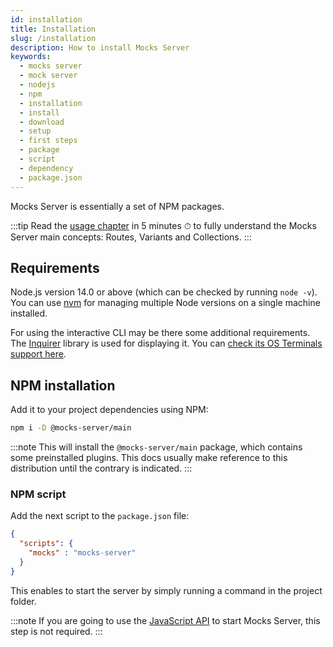 ```yaml
---
id: installation
title: Installation
slug: /installation
description: How to install Mocks Server
keywords:
  - mocks server
  - mock server
  - nodejs
  - npm
  - installation
  - install
  - download
  - setup
  - first steps
  - package
  - script
  - dependency
  - package.json
---
```


Mocks Server is essentially a set of NPM packages.

:::tip
Read the [usage chapter](usage/intro.md) in 5 minutes ⏱ to fully understand the Mocks Server main concepts: Routes, Variants and Collections.
:::

## Requirements

Node.js version 14.0 or above (which can be checked by running `node -v`). You can use [nvm](https://github.com/nvm-sh/nvm) for managing multiple Node versions on a single machine installed.

For using the interactive CLI may be there some additional requirements. The [Inquirer](https://www.npmjs.com/package/inquirer) library is used for displaying it. You can [check its OS Terminals support here](https://www.npmjs.com/package/inquirer#support-os-terminals).

## NPM installation

Add it to your project dependencies using NPM:

```bash
npm i -D @mocks-server/main
```

:::note
This will install the `@mocks-server/main` package, which contains some preinstalled plugins. This docs usually make reference to this distribution until the contrary is indicated.
:::

### NPM script

Add the next script to the `package.json` file:

```json
{
  "scripts": {
    "mocks" : "mocks-server"
  }
}
```

This enables to start the server by simply running a command in the project folder.

:::note
If you are going to use the [JavaScript API](integrations/javascript) to start Mocks Server, this step is not required.
:::



